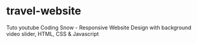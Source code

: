 # travel-website
Tuto youtube Coding Snow - Responsive Website Design with background video slider, HTML, CSS & Javascript
